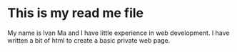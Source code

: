 # This is my read me file

My name is Ivan Ma and I have little experience in web development.
I have written a bit of html to create a basic private web page.